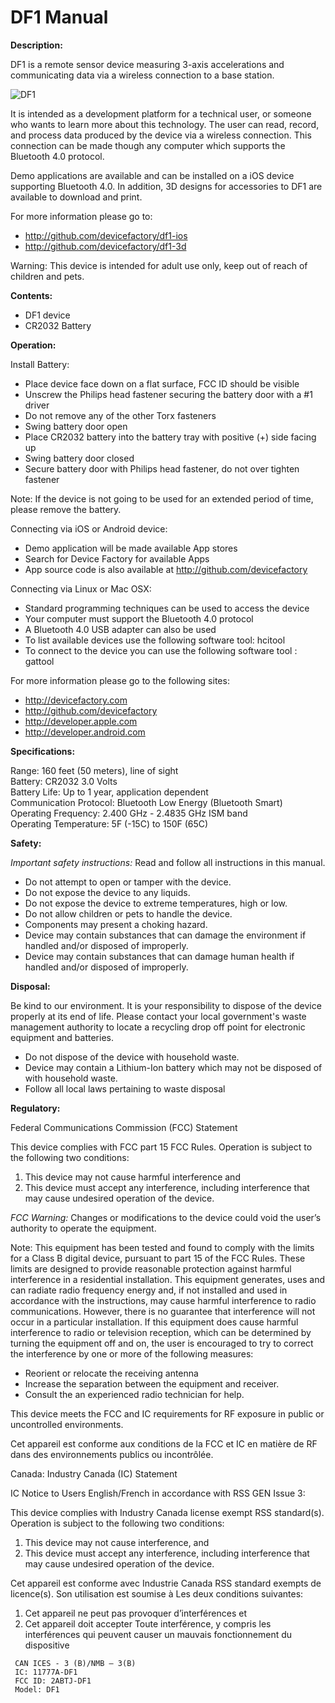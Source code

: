 DF1 Manual
==========

**Description:**

DF1 is a remote sensor device measuring 3-axis accelerations and communicating data via a wireless connection to a base station.

![DF1](https://raw.githubusercontent.com/devicefactory/share/master/media/df1/df1.png)

It is intended as a development platform for a technical user, or someone who wants to learn more about this technology.  The user can read, record, and process data produced by the device via a wireless connection.  This connection can be made though any computer which supports the Bluetooth 4.0 protocol.

Demo applications are available and can be installed on a iOS device supporting Bluetooth 4.0.  In addition, 3D designs for accessories to DF1 are available to download and print.

For more information please go to:

* http://github.com/devicefactory/df1-ios
* http://github.com/devicefactory/df1-3d

Warning: This device is intended for adult use only, keep out of reach of children and pets.

**Contents:**

* DF1 device
* CR2032 Battery

**Operation:**

Install Battery:
*	Place device face down on a flat surface, FCC ID should be visible
*	Unscrew the Philips head fastener securing the battery door with a #1 driver
*	Do not remove any of the other Torx fasteners
*	Swing battery door open
*	Place CR2032 battery into the battery tray with positive (+) side facing up
*	Swing battery door closed
*	Secure battery door  with Philips head fastener, do not over tighten fastener

Note: If the device is not going to be used for an extended period of time, please remove the battery.

Connecting via iOS or Android device:
*	Demo application will be made available App stores
*	Search for Device Factory for available Apps
*	App source code is also available at http://github.com/devicefactory

Connecting via Linux or Mac OSX:
*	Standard programming techniques can be used to access the device
*	Your computer must support the  Bluetooth 4.0 protocol
*	A  Bluetooth 4.0 USB adapter can also be used
*	To list available devices use the following software tool: hcitool
*	To connect to the device you can use the following software tool : gattool

For more information please go to the following sites:
*	http://devicefactory.com
*	http://github.com/devicefactory
*	http://developer.apple.com
*	http://developer.android.com

**Specifications:**

 Range:                   160 feet (50 meters), line of sight    
 Battery:                 CR2032 3.0 Volts                       
 Battery Life:            Up to 1 year, application dependent    
 Communication Protocol:  Bluetooth Low Energy (Bluetooth Smart)  
 Operating Frequency:     2.400 GHz - 2.4835 GHz ISM band        
 Operating Temperature:   5F (-15C) to 150F (65C)                

**Safety:**

_Important safety instructions:_  Read and follow all instructions in this manual.

*	Do not attempt to open or tamper with the device.
*	Do not expose the device to any liquids.
*	Do not expose the device to extreme temperatures, high or low.
*	Do not allow children or pets to handle the device.
*	Components may present a choking hazard.
*	Device may contain substances that can damage the environment if handled and/or disposed of improperly.
*	Device may contain substances that can damage human health if handled and/or disposed of improperly.

**Disposal:**

Be kind to our environment.  It is your responsibility to dispose of the device properly at its end of life.  Please contact your local government's waste management authority to locate a recycling drop off point for electronic equipment and batteries.

*	Do  not dispose of the device with household waste.
*	Device may contain a Lithium-Ion battery which may not be disposed of with household waste.
*	Follow all local laws pertaining to waste disposal

**Regulatory:**

Federal Communications Commission (FCC) Statement

This device complies with FCC part 15 FCC Rules. Operation is subject to the following two conditions:

1. This device may not cause harmful interference and
2. This device must accept any interference, including interference that may cause undesired operation of the device.

_FCC Warning:_  Changes or modifications to the device could void the user’s authority to operate the equipment.

Note:  This equipment has been tested and found to comply with the limits for a Class B digital device, pursuant to part 15 of the FCC Rules. These limits are designed to provide reasonable protection against harmful interference in a residential installation. This equipment generates, uses and can radiate radio frequency energy and, if not installed and used in accordance with the instructions, may cause harmful interference to radio communications. However, there is no guarantee that interference will not occur in a particular installation. If this equipment does cause harmful interference to radio or television reception, which can be determined by turning the equipment off and on, the user is encouraged to try to correct the interference by one or more of the following measures:

*	Reorient or relocate the receiving antenna
*	Increase the separation between the equipment and receiver.
*	Consult the an experienced radio technician for help.

This device meets the FCC and IC requirements for RF exposure in public or uncontrolled environments.

Cet appareil est conforme aux conditions de la FCC et IC en matière de RF dans des environnements publics ou incontrôlée.

Canada: Industry Canada (IC) Statement

IC Notice to Users English/French in accordance with RSS GEN Issue 3:

This device complies with Industry Canada license exempt RSS standard(s).
Operation is subject to the following two conditions:

1. This device may not cause interference, and
2. This device must accept any interference, including interference that may cause undesired operation of the device.

Cet appareil est conforme avec Industrie Canada RSS standard exempts de licence(s).
Son utilisation est soumise à Les deux conditions suivantes:

1. Cet appareil ne peut pas provoquer d’interférences et
2. Cet appareil doit accepter Toute interférence, y compris les interférences qui peuvent causer un mauvais fonctionnement du dispositive

```
 CAN ICES - 3 (B)/NMB – 3(B) 
 IC: 11777A-DF1 
 FCC ID: 2ABTJ-DF1 
 Model: DF1 
```



